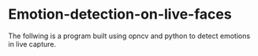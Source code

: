 # Emotion-detection-on-live-faces

The follwing is a program built using opncv and python to detect emotions in live capture.
